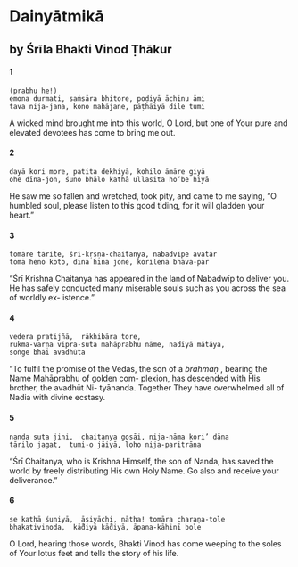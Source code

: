 # Dainyātmikā

## by Śrīla Bhakti Vinod Ṭhākur

#### 1

    (prabhu he!)
    emona durmati, saṁsāra bhitore, poḍiyā āchinu āmi
    tava nija-jana, kono mahājane, pāṭhāiyā dile tumi

A wicked mind brought me into this world, O Lord, but one of Your pure and elevated devotees has come to bring me out.

#### 2

    dayā kori more, patita dekhiyā, kohilo āmāre giyā
    ohe dīna-jon, śuno bhālo kathā ullasita ho’be hiyā

He saw me so fallen and wretched, took pity, and came to me saying, “O humbled soul, please listen to this good tiding, for it will gladden your heart.”

#### 3

    tomāre tārite, śrī-kṛṣṇa-chaitanya, nabadvīpe avatār
    tomā heno koto, dīna hīna jone, korilena bhava-pār

“Śrī Krishna Chaitanya has appeared in the land of Nabadwīp to deliver you. He has safely conducted many miserable souls such as you across the sea of worldly ex- istence.”

#### 4

    vedera pratijñā,  rākhibāra tore,
    rukma-varṇa vipra-suta mahāprabhu nāme, nadīyā mātāya,
    soṅge bhāi avadhūta

“To fulfil the promise of the Vedas, the son of a *brāhmaṇ* , bearing the Name Mahāprabhu of golden com- plexion, has descended with His brother, the avadhūt Ni- tyānanda. Together They have overwhelmed all of Nadia with divine ecstasy.

#### 5

    nanda suta jini,  chaitanya gosāi, nija-nāma kori’ dāna
    tārilo jagat,  tumi-o jāiyā, loho nija-paritrāṇa

“Śrī Chaitanya, who is Krishna Himself, the son of Nanda, has saved the world by freely distributing His own Holy Name. Go also and receive your deliverance.”

#### 6

    se kathā śuniyā,  āsiyāchi, nātha! tomāra charaṇa-tole
    bhakativinoda,  kā̐diyā kā̐diyā, āpana-kāhinī bole

O Lord, hearing those words, Bhakti Vinod has come weeping to the soles of Your lotus feet and tells the story of his life.

